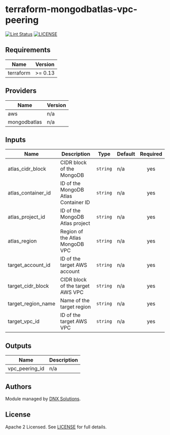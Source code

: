 # terraform-mongodbatlas-vpc-peering

[![Lint Status](https://github.com/DNXLabs/terraform-aws-template/workflows/Lint/badge.svg)](https://github.com/DNXLabs/terraform-mongodbatlas-vpc-peering/actions)
[![LICENSE](https://img.shields.io/github/license/DNXLabs/terraform-aws-template)](https://github.com/DNXLabs/terraform-mongodbatlas-vpc-peering/blob/master/LICENSE)

<!--- BEGIN_TF_DOCS --->

## Requirements

| Name | Version |
|------|---------|
| terraform | >= 0.13 |

## Providers

| Name | Version |
|------|---------|
| aws | n/a |
| mongodbatlas | n/a |

## Inputs

| Name | Description | Type | Default | Required |
|------|-------------|------|---------|:--------:|
| atlas\_cidr\_block | CIDR block of the MongoDB | `string` | n/a | yes |
| atlas\_container\_id | ID of the MongoDB Atlas Container ID | `string` | n/a | yes |
| atlas\_project\_id | ID of the MongoDB Atlas project | `string` | n/a | yes |
| atlas\_region | Region of the Atlas MongoDB VPC | `string` | n/a | yes |
| target\_account\_id | ID of the target AWS account | `string` | n/a | yes |
| target\_cidr\_block | CIDR block of the target AWS VPC | `string` | n/a | yes |
| target\_region\_name | Name of the target region | `string` | n/a | yes |
| target\_vpc\_id | ID of the target AWS VPC | `string` | n/a | yes |

## Outputs

| Name | Description |
|------|-------------|
| vpc\_peering\_id | n/a |

<!--- END_TF_DOCS --->

## Authors

Module managed by [DNX Solutions](https://github.com/DNXLabs).

## License

Apache 2 Licensed. See [LICENSE](https://github.com/DNXLabs/terraform-mongodbatlas-vpc-peering/blob/master/LICENSE) for full details.
